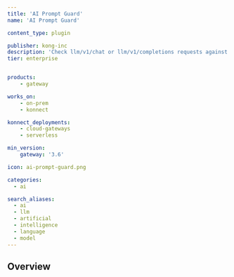 ```yaml
---
title: 'AI Prompt Guard'
name: 'AI Prompt Guard'

content_type: plugin

publisher: kong-inc
description: 'Check llm/v1/chat or llm/v1/completions requests against a list of allowed or denied expressions'
tier: enterprise


products:
    - gateway

works_on:
    - on-prem
    - konnect

konnect_deployments:
    - cloud-gateways
    - serverless

min_version:
    gateway: '3.6'

icon: ai-prompt-guard.png

categories:
  - ai

search_aliases:
  - ai
  - llm
  - artificial
  - intelligence
  - language
  - model
---
```


## Overview

